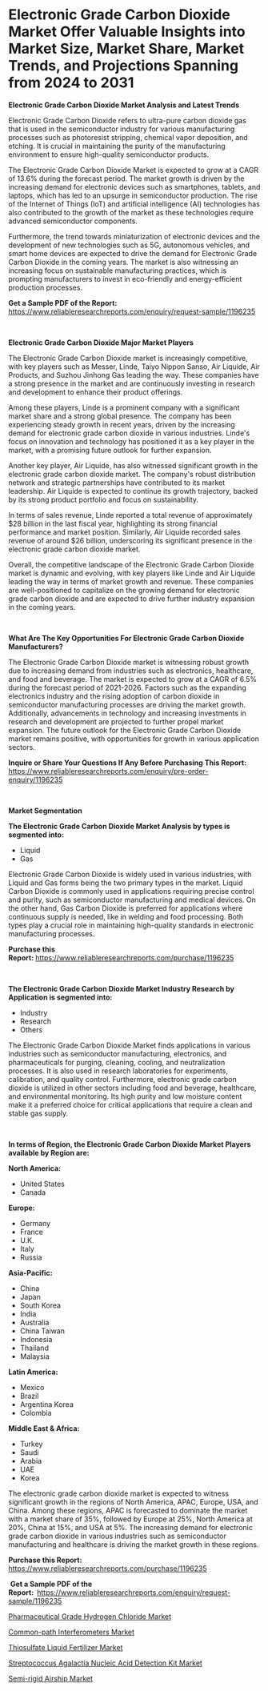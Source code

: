 <p><h1>Electronic Grade Carbon Dioxide Market Offer Valuable Insights into Market Size, Market Share, Market Trends, and Projections Spanning from 2024 to 2031</h1></p><p><strong>Electronic Grade Carbon Dioxide Market Analysis and Latest Trends</strong></p>
<p><p>Electronic Grade Carbon Dioxide refers to ultra-pure carbon dioxide gas that is used in the semiconductor industry for various manufacturing processes such as photoresist stripping, chemical vapor deposition, and etching. It is crucial in maintaining the purity of the manufacturing environment to ensure high-quality semiconductor products.</p><p>The Electronic Grade Carbon Dioxide Market is expected to grow at a CAGR of 13.6% during the forecast period. The market growth is driven by the increasing demand for electronic devices such as smartphones, tablets, and laptops, which has led to an upsurge in semiconductor production. The rise of the Internet of Things (IoT) and artificial intelligence (AI) technologies has also contributed to the growth of the market as these technologies require advanced semiconductor components.</p><p>Furthermore, the trend towards miniaturization of electronic devices and the development of new technologies such as 5G, autonomous vehicles, and smart home devices are expected to drive the demand for Electronic Grade Carbon Dioxide in the coming years. The market is also witnessing an increasing focus on sustainable manufacturing practices, which is prompting manufacturers to invest in eco-friendly and energy-efficient production processes.</p></p>
<p><strong>Get a Sample PDF of the Report:&nbsp;</strong> <a href="https://www.reliableresearchreports.com/enquiry/request-sample/1196235">https://www.reliableresearchreports.com/enquiry/request-sample/1196235</a></p>
<p>&nbsp;</p>
<p><strong>Electronic Grade Carbon Dioxide Major Market Players</strong></p>
<p><p>The Electronic Grade Carbon Dioxide market is increasingly competitive, with key players such as Messer, Linde, Taiyo Nippon Sanso, Air Liquide, Air Products, and Suzhou Jinhong Gas leading the way. These companies have a strong presence in the market and are continuously investing in research and development to enhance their product offerings.</p><p>Among these players, Linde is a prominent company with a significant market share and a strong global presence. The company has been experiencing steady growth in recent years, driven by the increasing demand for electronic grade carbon dioxide in various industries. Linde's focus on innovation and technology has positioned it as a key player in the market, with a promising future outlook for further expansion.</p><p>Another key player, Air Liquide, has also witnessed significant growth in the electronic grade carbon dioxide market. The company's robust distribution network and strategic partnerships have contributed to its market leadership. Air Liquide is expected to continue its growth trajectory, backed by its strong product portfolio and focus on sustainability.</p><p>In terms of sales revenue, Linde reported a total revenue of approximately $28 billion in the last fiscal year, highlighting its strong financial performance and market position. Similarly, Air Liquide recorded sales revenue of around $26 billion, underscoring its significant presence in the electronic grade carbon dioxide market.</p><p>Overall, the competitive landscape of the Electronic Grade Carbon Dioxide market is dynamic and evolving, with key players like Linde and Air Liquide leading the way in terms of market growth and revenue. These companies are well-positioned to capitalize on the growing demand for electronic grade carbon dioxide and are expected to drive further industry expansion in the coming years.</p></p>
<p>&nbsp;</p>
<p><strong>What Are The Key Opportunities For Electronic Grade Carbon Dioxide Manufacturers?</strong></p>
<p><p>The Electronic Grade Carbon Dioxide market is witnessing robust growth due to increasing demand from industries such as electronics, healthcare, and food and beverage. The market is expected to grow at a CAGR of 6.5% during the forecast period of 2021-2026. Factors such as the expanding electronics industry and the rising adoption of carbon dioxide in semiconductor manufacturing processes are driving the market growth. Additionally, advancements in technology and increasing investments in research and development are projected to further propel market expansion. The future outlook for the Electronic Grade Carbon Dioxide market remains positive, with opportunities for growth in various application sectors.</p></p>
<p><strong>Inquire or Share Your Questions If Any Before Purchasing This Report:</strong> <a href="https://www.reliableresearchreports.com/enquiry/pre-order-enquiry/1196235">https://www.reliableresearchreports.com/enquiry/pre-order-enquiry/1196235</a></p>
<p>&nbsp;</p>
<p><strong>Market Segmentation</strong></p>
<p><strong>The Electronic Grade Carbon Dioxide Market Analysis by types is segmented into:</strong></p>
<p><ul><li>Liquid</li><li>Gas</li></ul></p>
<p><p>Electronic Grade Carbon Dioxide is widely used in various industries, with Liquid and Gas forms being the two primary types in the market. Liquid Carbon Dioxide is commonly used in applications requiring precise control and purity, such as semiconductor manufacturing and medical devices. On the other hand, Gas Carbon Dioxide is preferred for applications where continuous supply is needed, like in welding and food processing. Both types play a crucial role in maintaining high-quality standards in electronic manufacturing processes.</p></p>
<p><strong>Purchase this Report:&nbsp;</strong><a href="https://www.reliableresearchreports.com/purchase/1196235">https://www.reliableresearchreports.com/purchase/1196235</a></p>
<p>&nbsp;</p>
<p><strong>The Electronic Grade Carbon Dioxide Market Industry Research by Application is segmented into:</strong></p>
<p><ul><li>Industry</li><li>Research</li><li>Others</li></ul></p>
<p><p>The Electronic Grade Carbon Dioxide Market finds applications in various industries such as semiconductor manufacturing, electronics, and pharmaceuticals for purging, cleaning, cooling, and neutralization processes. It is also used in research laboratories for experiments, calibration, and quality control. Furthermore, electronic grade carbon dioxide is utilized in other sectors including food and beverage, healthcare, and environmental monitoring. Its high purity and low moisture content make it a preferred choice for critical applications that require a clean and stable gas supply.</p></p>
<p>&nbsp;</p>
<p><strong>In terms of Region, the Electronic Grade Carbon Dioxide Market Players available by Region are:</strong></p>
<p>
    <p> <strong> North America: </strong>
        <ul>
            <li>United States</li>
            <li>Canada</li>
        </ul>
        </p> 
    <p> <strong> Europe: </strong>
        <ul>
            <li>Germany</li>
            <li>France</li>
            <li>U.K.</li>
            <li>Italy</li>
            <li>Russia</li>
        </ul>
        </p> 
    <p> <strong> Asia-Pacific: </strong>
        <ul>
            <li>China</li>
            <li>Japan</li>
            <li>South Korea</li>
            <li>India</li>
            <li>Australia</li>
            <li>China Taiwan</li>
            <li>Indonesia</li>
            <li>Thailand</li>
            <li>Malaysia</li>
        </ul>
        </p> 
    <p> <strong> Latin America: </strong>
        <ul>
            <li>Mexico</li>
            <li>Brazil</li>
            <li>Argentina Korea</li>
            <li>Colombia</li>
        </ul>
        </p> 
    <p> <strong> Middle East & Africa: </strong>
        <ul>
            <li>Turkey</li>
            <li>Saudi</li>
            <li>Arabia</li>
            <li>UAE</li>
            <li>Korea</li>
        </ul>
    </p>
    </p>
<p><p>The electronic grade carbon dioxide market is expected to witness significant growth in the regions of North America, APAC, Europe, USA, and China. Among these regions, APAC is forecasted to dominate the market with a market share of 35%, followed by Europe at 25%, North America at 20%, China at 15%, and USA at 5%. The increasing demand for electronic grade carbon dioxide in various industries such as semiconductor manufacturing and healthcare is driving the market growth in these regions.</p></p>
<p><strong>Purchase this Report: </strong><a href="https://www.reliableresearchreports.com/purchase/1196235">https://www.reliableresearchreports.com/purchase/1196235</a></p>
<p>&nbsp;<strong>Get a Sample PDF of the Report:&nbsp;&nbsp;</strong><a href="https://www.reliableresearchreports.com/enquiry/request-sample/1196235">https://www.reliableresearchreports.com/enquiry/request-sample/1196235</a></p>
<p><strong></strong></p>
<p><p><a href="https://github.com/castoriffic/Market-Research-Report-List-3/blob/main/pharmaceutical-grade-hydrogen-chloride-market.md">Pharmaceutical Grade Hydrogen Chloride Market</a></p><p><a href="https://medium.com/@vanessachurchill767/common-path-interferometers-market-report-reveals-the-latest-trends-and-growth-opportunities-of-278acc588726">Common-path Interferometers Market</a></p><p><a href="https://github.com/yoshih12/Market-Research-Report-List-1/blob/main/thiosulfate-liquid-fertilizer-market.md">Thiosulfate Liquid Fertilizer Market</a></p><p><a href="https://issuu.com/reportprime-2/docs/streptococcus-agalactia-nucleic-acid-detection-kit">Streptococcus Agalactia Nucleic Acid Detection Kit Market</a></p><p><a href="https://medium.com/@vanessachurchill767/semi-rigid-airship-market-competitive-analysis-market-trends-and-forecast-to-2031-7b10096b997c">Semi-rigid Airship Market</a></p></p>